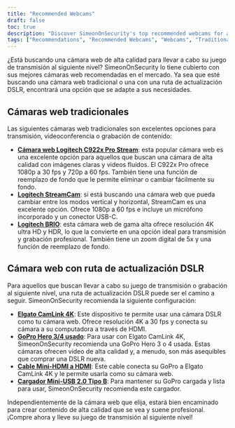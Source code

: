 ```yaml
---
title: "Recommended Webcams"
draft: false
toc: true
description: "Discover SimeonOnSecurity's top recommended webcams for all your streaming needs. Choose from traditional webcams, such as the Logitech C922x Pro Stream Webcam, the Logitech StreamCam, and the Logitech BRIO, or go for a webcam with a DSLR upgrade path, using the Elgato CamLink 4K with a used GoPro Hero 3/4, a Mini-HDMI to HDMI Cable, and a Mini-USB 2.0 Type B Charger. Shop now for the best webcams on the market."
tags: ["Recommendations", "Recommended Webcams", "Webcams", "Traditional Webcams", "Webcam with DSLR Upgrade Path", "Logitech C922x Pro Stream Webcam", "Logitech StreamCam", "Logitech BRIO", "Elgato CamLink 4K", "Go Pro Hero 3/4", "Mini-HDMI to HDMI Cable", "Mini-USB 2.0 Type B Charger"]
---
```


¿Está buscando una cámara web de alta calidad para llevar a cabo su juego de transmisión al siguiente nivel? SimeonOnSecurity lo tiene cubierto con sus mejores cámaras web recomendadas en el mercado. Ya sea que esté buscando una cámara web tradicional o una con una ruta de actualización DSLR, encontrará una opción que se adapte a sus necesidades.  ## Cámaras web tradicionales  Las siguientes cámaras web tradicionales son excelentes opciones para transmisión, videoconferencia o grabación de contenido:  - [**Cámara web Logitech C922x Pro Stream**](https://amzn.to/37P4FMN): esta popular cámara web es una excelente opción para aquellos que buscan una cámara de alta calidad con imágenes claras y videos fluidos. El C922x Pro ofrece 1080p a 30 fps y 720p a 60 fps. También tiene una función de reemplazo de fondo que le permite eliminar o cambiar fácilmente su fondo. - [**Logitech StreamCam**](https://amzn.to/2SQUWAA): si está buscando una cámara web que pueda cambiar entre los modos vertical y horizontal, StreamCam es una excelente opción. Ofrece 1080p a 60 fps e incluye un micrófono incorporado y un conector USB-C. - [**Logitech BRIO**](https://amzn.to/2uQPjcn): esta cámara web de gama alta ofrece resolución 4K ultra HD y HDR, lo que la convierte en una opción ideal para transmisión y grabación profesional. También tiene un zoom digital de 5x y una función de reemplazo de fondo.  ## Cámara web con ruta de actualización DSLR  Para aquellos que buscan llevar a cabo su juego de transmisión o grabación al siguiente nivel, una ruta de actualización DSLR puede ser el camino a seguir. SimeonOnSecurity recomienda la siguiente configuración:  - [**Elgato CamLink 4K**](https://amzn.to/3oFugAi): Este dispositivo te permite usar una cámara DSLR como tu cámara web. Ofrece resolución 4K a 30 fps y conecta su cámara a su computadora a través de HDMI. - [**GoPro Hero 3/4 usado**](https://www.ebay.com/sch/i.html?_nkw=Used+GoPro+HERO+4+Black+Edition): Para usar con Elgato CamLink 4K, SimeonOnSecurity recomienda una GoPro Hero 3 o 4 usada. Estas cámaras ofrecen video de alta calidad y, a menudo, son más asequibles que comprar una DSLR nueva. - [**Cable Mini-HDMI a HDMI**](https://amzn.to/2N1AL2J): Este cable conecta su GoPro a Elgato CamLink 4K y le permite usarla como su cámara web. - [**Cargador Mini-USB 2.0 Tipo B**](https://amzn.to/2XyN5t5): Para mantener su GoPro cargada y lista para usar, SimeonOnSecurity recomienda este cargador.  Independientemente de la cámara web que elija, estará bien encaminado para crear contenido de alta calidad que se vea y suene profesional. ¡Compre ahora y lleve su juego de transmisión al siguiente nivel!